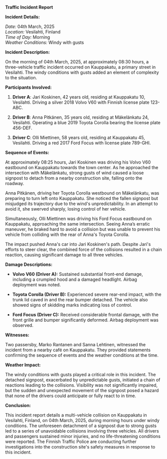 **Traffic Incident Report**

**Incident Details:**

*Date:* 04th March, 2025  
*Location:* Vesilahti, Finland  
*Time of Day:* Morning  
*Weather Conditions:* Windy with gusts  

**Incident Description:**

On the morning of 04th March, 2025, at approximately 08:30 hours, a three-vehicle traffic incident occurred on Kauppakatu, a primary street in Vesilahti. The windy conditions with gusts added an element of complexity to the situation.

**Participants Involved:**

1. **Driver A**: Jari Koskinen, 42 years old, residing at Kauppakatu 10, Vesilahti. Driving a silver 2018 Volvo V60 with Finnish license plate 123-ABC.

2. **Driver B**: Anna Pitkänen, 35 years old, residing at Mäkelänkatu 24, Vesilahti. Operating a blue 2019 Toyota Corolla bearing the license plate 456-DEF.

3. **Driver C**: Olli Miettinen, 58 years old, residing at Kauppakatu 45, Vesilahti. Driving a red 2017 Ford Focus with license plate 789-GHI.

**Sequence of Events:**

At approximately 08:25 hours, Jari Koskinen was driving his Volvo V60 eastbound on Kauppakatu towards the town center. As he approached the intersection with Mäkelänkatu, strong gusts of wind caused a loose signpost to detach from a nearby construction site, falling onto the roadway.

Anna Pitkänen, driving her Toyota Corolla westbound on Mäkelänkatu, was preparing to turn left onto Kauppakatu. She noticed the fallen signpost but misjudged its trajectory due to the wind's unpredictability. In an attempt to avoid it, she swerved sharply, losing control of her vehicle.

Simultaneously, Olli Miettinen was driving his Ford Focus eastbound on Kauppakatu, approaching the same intersection. Seeing Anna’s erratic maneuver, he braked hard to avoid a collision but was unable to prevent his vehicle from colliding with the rear of Anna's Toyota Corolla.

The impact pushed Anna's car into Jari Koskinen's path. Despite Jari's efforts to steer clear, the combined force of the collisions resulted in a chain reaction, causing significant damage to all three vehicles.

**Damage Descriptions:**

- **Volvo V60 (Driver A):** Sustained substantial front-end damage, including a crumpled hood and a damaged headlight. Airbag deployment was noted.

- **Toyota Corolla (Driver B):** Experienced severe rear-end impact, with the trunk lid caved in and the rear bumper detached. The vehicle also showed signs of skidding marks indicating loss of control.

- **Ford Focus (Driver C):** Received considerable frontal damage, with the front grille and bumper significantly deformed. Airbag deployment was observed.

**Witnesses:**

Two passersby, Marko Rantanen and Sanna Lehtinen, witnessed the incident from a nearby café on Kauppakatu. They provided statements confirming the sequence of events and the weather conditions at the time.

**Weather Impact:**

The windy conditions with gusts played a critical role in this incident. The detached signpost, exacerbated by unpredictable gusts, initiated a chain of reactions leading to the collisions. Visibility was not significantly impaired, but the sudden and unexpected movement of the signpost posed a hazard that none of the drivers could anticipate or fully react to in time.

**Conclusion:**

This incident report details a multi-vehicle collision on Kauppakatu in Vesilahti, Finland, on 04th March, 2025, during morning hours under windy conditions. The unforeseen detachment of a signpost due to strong gusts led to a series of unavoidable collisions involving three vehicles. All drivers and passengers sustained minor injuries, and no life-threatening conditions were reported. The Finnish Traffic Police are conducting further investigations into the construction site's safety measures in response to this incident.